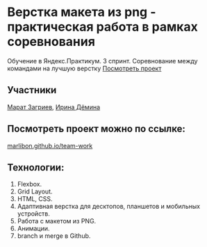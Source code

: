 # Верстка макета из png - практическая работа в рамках соревнования
Обучение в Яндекс.Практикум. 3 спринт. Соревнование между командами на лучшую верстку
[Посмотреть проект](https://marlibon.github.io/team-work/)

## Участники
[Марат Загриев](https://github.com/marlibon), 
[Ирина Дёмина](https://github.com/ir-mars)

## Посмотреть проект можно по ссылке:
[marlibon.github.io/team-work](https://marlibon.github.io/team-work/)

## Технологии:
1. Flexbox.
2. Grid Layout.
3. HTML, CSS.
4. Адаптивная верстка для десктопов, планшетов и мобильных устройств.
5. Работа с макетом из PNG.
6. Анимации.
7. branch и merge в Github.
